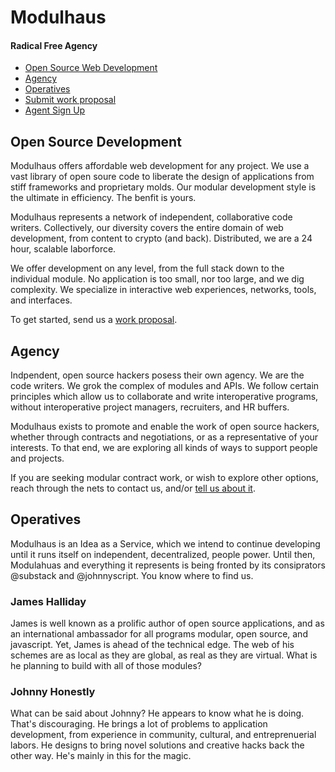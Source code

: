 # Modulhaus
#### Radical Free Agency

* [Open Source Web Development](#open-source-development)
* [Agency](#agency)
* [Operatives](#operatives)
* [Submit work proposal](#contact)
* [Agent Sign Up](#signup)

##  Open Source Development

Modulhaus offers affordable web development for any project.  We use a vast library of open soure code to liberate the design of applications from stiff frameworks and proprietary molds.  Our modular development style is the ultimate in efficiency.  The benfit is yours.

Modulhaus represents a network of independent, collaborative code writers.  Collectively, our diversity covers the entire domain of web development, from content to crypto (and back).  Distributed, we are a 24 hour, scalable laborforce.

We offer development on any level, from the full stack down to the individual module.  No application is too small, nor too large, and we dig complexity.  We specialize in interactive web experiences, networks, tools, and interfaces.

To get started, send us a [work proposal](#contact).

##  Agency

Indpendent, open source hackers posess their own agency.  We are the code writers.  We grok the complex of modules and APIs.  We follow certain principles which allow us to collaborate and  write interoperative programs, without interoperative project managers, recruiters, and HR buffers.  

Modulhaus exists to promote and enable the work of open source hackers, whether through contracts and negotiations, or as a representative of your interests.  To that end, we are exploring all kinds of ways to support people and projects.  

If you are seeking modular contract work, or wish to explore other options, reach through the nets to contact us, and/or [tell us about it](#signup).

##  Operatives

Modulhaus is an Idea as a Service, which we intend to continue developing until it runs itself on independent, decentralized, people power.  Until then, Modulahuas and everything it represents is being fronted by its consiprators @substack and @johnnyscript.  You know where to find us.  

### James Halliday

James is well known as a prolific author of open source applications, and as an international ambassador for all programs modular, open source, and javascript.  Yet, James is ahead of the technical edge.  The web of his schemes are as local as they are global, as real as they are virtual.  What is he planning to build with all of those modules?

###  Johnny Honestly

What can be said about Johnny?  He appears to know what he is doing.  That's discouraging.  He brings a lot of problems to application development, from experience in community, cultural, and entreprenuerial labors.  He designs to bring novel solutions and creative hacks back the other way.  He's mainly in this for the magic.











